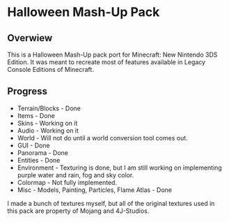 # Halloween Mash-Up Pack
## Overwiew
This is a Halloween Mash-Up pack port for Minecraft: New Nintendo 3DS Edition. It was meant to recreate most of features available in Legacy Console Editions of Minecraft.

## Progress
- Terrain/Blocks - Done
- Items - Done
- Skins - Working on it
- Audio - Working on it
- World - Will not do until a world conversion tool comes out.
- GUI - Done
- Panorama - Done
- Entities - Done
- Environment - Texturing is done, but I am still working on implementing purple water and rain, fog and sky color.
- Colormap - Not fully implemented.
- Misc - Models, Painting, Particles, Flame Atlas - Done

I made a bunch of textures myself, but all of the original textures used in this pack are property of Mojang and 4J-Studios.
